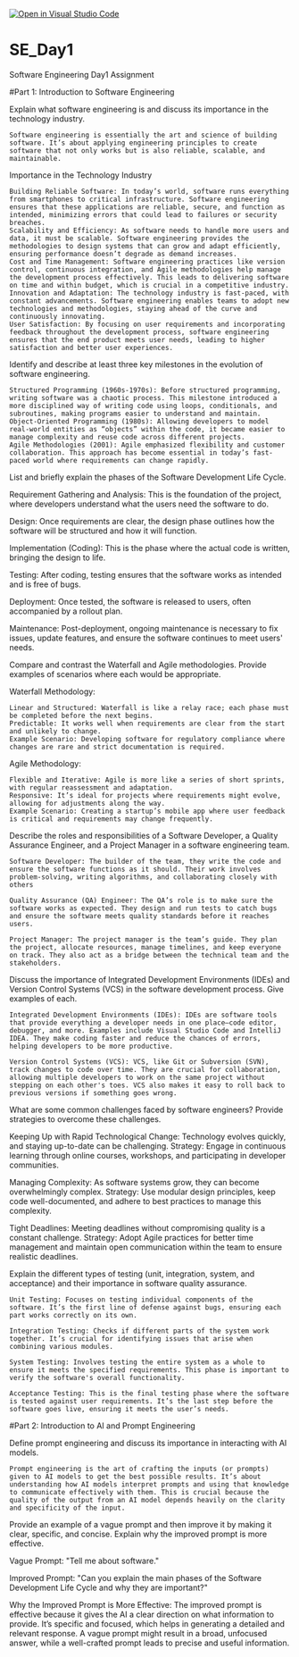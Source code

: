 [![Open in Visual Studio Code](https://classroom.github.com/assets/open-in-vscode-2e0aaae1b6195c2367325f4f02e2d04e9abb55f0b24a779b69b11b9e10269abc.svg)](https://classroom.github.com/online_ide?assignment_repo_id=15568954&assignment_repo_type=AssignmentRepo)
# SE_Day1
Software Engineering Day1 Assignment

#Part 1: Introduction to Software Engineering

Explain what software engineering is and discuss its importance in the technology industry.

    Software engineering is essentially the art and science of building software. It’s about applying engineering principles to create software that not only works but is also reliable, scalable, and maintainable.

Importance in the Technology Industry

    Building Reliable Software: In today’s world, software runs everything from smartphones to critical infrastructure. Software engineering ensures that these applications are reliable, secure, and function as intended, minimizing errors that could lead to failures or security breaches.
    Scalability and Efficiency: As software needs to handle more users and data, it must be scalable. Software engineering provides the methodologies to design systems that can grow and adapt efficiently, ensuring performance doesn’t degrade as demand increases.
    Cost and Time Management: Software engineering practices like version control, continuous integration, and Agile methodologies help manage the development process effectively. This leads to delivering software on time and within budget, which is crucial in a competitive industry.
    Innovation and Adaptation: The technology industry is fast-paced, with constant advancements. Software engineering enables teams to adopt new technologies and methodologies, staying ahead of the curve and continuously innovating.
    User Satisfaction: By focusing on user requirements and incorporating feedback throughout the development process, software engineering ensures that the end product meets user needs, leading to higher satisfaction and better user experiences.

Identify and describe at least three key milestones in the evolution of software engineering.

    Structured Programming (1960s-1970s): Before structured programming, writing software was a chaotic process. This milestone introduced a more disciplined way of writing code using loops, conditionals, and subroutines, making programs easier to understand and maintain.
    Object-Oriented Programming (1980s): Allowing developers to model real-world entities as “objects” within the code, it became easier to manage complexity and reuse code across different projects.
    Agile Methodologies (2001): Agile emphasized flexibility and customer collaboration. This approach has become essential in today’s fast-paced world where requirements can change rapidly.


List and briefly explain the phases of the Software Development Life Cycle.

Requirement Gathering and Analysis: This is the foundation of the project, where developers understand what the users need the software to do.

Design: Once requirements are clear, the design phase outlines how the software will be structured and how it will function.

Implementation (Coding): This is the phase where the actual code is written, bringing the design to life.

Testing: After coding, testing ensures that the software works as intended and is free of bugs.

Deployment: Once tested, the software is released to users, often accompanied by a rollout plan.

Maintenance: Post-deployment, ongoing maintenance is necessary to fix issues, update features, and ensure the software continues to meet users' needs.


Compare and contrast the Waterfall and Agile methodologies. Provide examples of scenarios where each would be appropriate.

Waterfall Methodology:

    Linear and Structured: Waterfall is like a relay race; each phase must be completed before the next begins.
    Predictable: It works well when requirements are clear from the start and unlikely to change.
    Example Scenario: Developing software for regulatory compliance where changes are rare and strict documentation is required.

Agile Methodology:

    Flexible and Iterative: Agile is more like a series of short sprints, with regular reassessment and adaptation.
    Responsive: It’s ideal for projects where requirements might evolve, allowing for adjustments along the way.
    Example Scenario: Creating a startup’s mobile app where user feedback is critical and requirements may change frequently.


Describe the roles and responsibilities of a Software Developer, a Quality Assurance Engineer, and a Project Manager in a software engineering team.

    Software Developer: The builder of the team, they write the code and ensure the software functions as it should. Their work involves problem-solving, writing algorithms, and collaborating closely with others
    
    Quality Assurance (QA) Engineer: The QA’s role is to make sure the software works as expected. They design and run tests to catch bugs and ensure the software meets quality standards before it reaches users.
    
    Project Manager: The project manager is the team’s guide. They plan the project, allocate resources, manage timelines, and keep everyone on track. They also act as a bridge between the technical team and the stakeholders.


Discuss the importance of Integrated Development Environments (IDEs) and Version Control Systems (VCS) in the software development process. Give examples of each.

    Integrated Development Environments (IDEs): IDEs are software tools that provide everything a developer needs in one place—code editor, debugger, and more. Examples include Visual Studio Code and IntelliJ IDEA. They make coding faster and reduce the chances of errors, helping developers to be more productive.
    
    Version Control Systems (VCS): VCS, like Git or Subversion (SVN), track changes to code over time. They are crucial for collaboration, allowing multiple developers to work on the same project without stepping on each other's toes. VCS also makes it easy to roll back to previous versions if something goes wrong.


What are some common challenges faced by software engineers? Provide strategies to overcome these challenges.

Keeping Up with Rapid Technological Change: Technology evolves quickly, and staying up-to-date can be challenging.
Strategy: Engage in continuous learning through online courses, workshops, and participating in developer communities.

Managing Complexity: As software systems grow, they can become overwhelmingly complex.
Strategy: Use modular design principles, keep code well-documented, and adhere to best practices to manage this complexity.

Tight Deadlines: Meeting deadlines without compromising quality is a constant challenge.
Strategy: Adopt Agile practices for better time management and maintain open communication within the team to ensure realistic deadlines.


Explain the different types of testing (unit, integration, system, and acceptance) and their importance in software quality assurance.

    Unit Testing: Focuses on testing individual components of the software. It’s the first line of defense against bugs, ensuring each part works correctly on its own.
    
    Integration Testing: Checks if different parts of the system work together. It’s crucial for identifying issues that arise when combining various modules.
    
    System Testing: Involves testing the entire system as a whole to ensure it meets the specified requirements. This phase is important to verify the software's overall functionality.
    
    Acceptance Testing: This is the final testing phase where the software is tested against user requirements. It’s the last step before the software goes live, ensuring it meets the user’s needs.


#Part 2: Introduction to AI and Prompt Engineering


Define prompt engineering and discuss its importance in interacting with AI models.

    Prompt engineering is the art of crafting the inputs (or prompts) given to AI models to get the best possible results. It’s about understanding how AI models interpret prompts and using that knowledge to communicate effectively with them. This is crucial because the quality of the output from an AI model depends heavily on the clarity and specificity of the input.


Provide an example of a vague prompt and then improve it by making it clear, specific, and concise. Explain why the improved prompt is more effective.

Vague Prompt: "Tell me about software."

Improved Prompt: "Can you explain the main phases of the Software Development Life Cycle and why they are important?"

Why the Improved Prompt is More Effective: The improved prompt is effective because it gives the AI a clear direction on what information to provide. It’s specific and focused, which helps in generating a detailed and relevant response. A vague prompt might result in a broad, unfocused answer, while a well-crafted prompt leads to precise and useful information.
